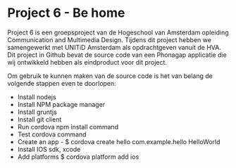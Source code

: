 # Project 6 - Be home

Project 6 is een groepsproject van de Hogeschool van Amsterdam opleiding Communication and Multimedia Design.
Tijdens dit project hebben we samengewerkt met UNITiD Amsterdam als opdrachtgeven vanuit de HVA.
Dit project in Github bevat de source code van een Phonagap applicatie die wij ontwikkeld hebben als eindproduct voor dit project.

Om gebruik te kunnen maken van de source code is het van belang de volgende stappen even te doorlopen:
* Install nodejs
* Install NPM package manager
* Install gruntjs
* Install git client
* Run cordova npm install command
* Test cordova command
* Create an app - $ cordova create hello com.example.hello HelloWorld
* Install IOS sdk, xcode
* Add platforms $ cordova platform add ios